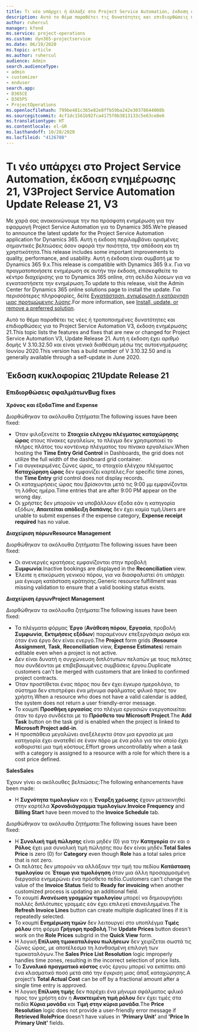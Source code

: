 ```yaml
---
title: Τι νέο υπάρχει ή άλλαξε στο Project Service Automation, έκδοση ενημέρωσης 21, V3
description: Αυτό το θέμα παραθέτει τις δυνατότητες και επιδιορθώσεις που είναι διαθέσιμες στο Project Service Automation, έκδοση ενημέρωσης 21, V3.
author: ruhercul
manager: kfend
ms.service: project-operations
ms.custom: dyn365-projectservice
ms.date: 06/19/2020
ms.topic: article
ms.author: ruhercul
audience: Admin
search.audienceType:
- admin
- customizer
- enduser
search.app:
- D365CE
- D365PS
- ProjectOperations
ms.openlocfilehash: 799be481c365e82e8ffb59ba242e30378644008b
ms.sourcegitcommit: 4cf1dc1561b92fca4175f0b3813133c5e63ce8e6
ms.translationtype: HT
ms.contentlocale: el-GR
ms.lasthandoff: 10/28/2020
ms.locfileid: "4126708"
---
```

# <a name="project-service-automation-update-release-21-v3"></a><span data-ttu-id="c0502-103">Τι νέο υπάρχει στο Project Service Automation, έκδοση ενημέρωσης 21, V3</span><span class="sxs-lookup"><span data-stu-id="c0502-103">Project Service Automation Update Release 21, V3</span></span>

<span data-ttu-id="c0502-104">Με χαρά σας ανακοινώνουμε την πιο πρόσφατη ενημέρωση για την εφαρμογή Project Service Automation για το Dynamics 365.</span><span class="sxs-lookup"><span data-stu-id="c0502-104">We’re pleased to announce the latest update for the Project Service Automation application for Dynamics 365.</span></span> <span data-ttu-id="c0502-105">Αυτή η έκδοση περιλαμβάνει ορισμένες σημαντικές βελτιώσεις όσον αφορά την ποιότητα, την απόδοση και τη χρηστικότητα.</span><span class="sxs-lookup"><span data-stu-id="c0502-105">This release includes some important improvements to quality, performance, and usability.</span></span> <span data-ttu-id="c0502-106">Αυτή η έκδοση είναι συμβατή με το Dynamics 365 9.x.</span><span class="sxs-lookup"><span data-stu-id="c0502-106">This release is compatible with Dynamics 365 9.x.</span></span> <span data-ttu-id="c0502-107">Για να πραγματοποιήσετε ενημέρωση σε αυτήν την έκδοση, επισκεφθείτε το κέντρο διαχείρισης για το Dynamics 365 online, στη σελίδα λύσεων για να εγκαταστήσετε την ενημέρωση.</span><span class="sxs-lookup"><span data-stu-id="c0502-107">To update to this release, visit the Admin Center for Dynamics 365 online solutions page to install the update.</span></span> <span data-ttu-id="c0502-108">Για περισσότερες πληροφορίες, δείτε [Εγκατάσταση, ενημέρωση ή κατάργηση μιας προτιμώμενης λύσης](https://docs.microsoft.com/power-platform/admin/install-remove-preferred-solution).</span><span class="sxs-lookup"><span data-stu-id="c0502-108">For more information, see [Install, update, or remove a preferred solution](https://docs.microsoft.com/power-platform/admin/install-remove-preferred-solution).</span></span>

<span data-ttu-id="c0502-109">Αυτό το θέμα παραθέτει τις νέες ή τροποποιημένες δυνατότητες και επιδιορθώσεις για το Project Service Automation V3, έκδοση ενημέρωσης 21.</span><span class="sxs-lookup"><span data-stu-id="c0502-109">This topic lists the features and fixes that are new or changed for Project Service Automation V3, Update Release 21.</span></span> <span data-ttu-id="c0502-110">Αυτή η έκδοση έχει αριθμό δομής V 3.10.32.50 και είναι γενικά διαθέσιμη μέσω της αυτοενημέρωσης Ιουνίου 2020.</span><span class="sxs-lookup"><span data-stu-id="c0502-110">This version has a build number of V 3.10.32.50 and is generally available through a self-update in June 2020.</span></span>

## <a name="update-release-21"></a><span data-ttu-id="c0502-111">Έκδοση κυκλοφορίας 21</span><span class="sxs-lookup"><span data-stu-id="c0502-111">Update Release 21</span></span>

### <a name="bug-fixes"></a><span data-ttu-id="c0502-112">Επιδιορθώσεις σφαλμάτων</span><span class="sxs-lookup"><span data-stu-id="c0502-112">Bug fixes</span></span>

<span data-ttu-id="c0502-113">**Χρόνος και έξοδα**</span><span class="sxs-lookup"><span data-stu-id="c0502-113">**Time and Expense**</span></span>

<span data-ttu-id="c0502-114">Διορθώθηκαν τα ακόλουθα ζητήματα:</span><span class="sxs-lookup"><span data-stu-id="c0502-114">The following issues have been fixed:</span></span>

- <span data-ttu-id="c0502-115">Όταν φιλοξενείτε το **Στοιχείο ελέγχου πλέγματος καταχώρησης ώρας** στους πίνακες εργαλείων, το πλέγμα δεν χρησιμοποιεί το πλήρες πλάτος του κοντέινερ πλέγματος του πίνακα εργαλείων.</span><span class="sxs-lookup"><span data-stu-id="c0502-115">When hosting the **Time Entry Grid Control** in Dashboards, the grid does not utilize the full width of the dashboard grid container.</span></span>
- <span data-ttu-id="c0502-116">Για συγκεκριμένες ζώνες ώρας, το στοιχείο ελέγχου πλέγματος **Καταχώρηση ώρας** δεν εμφανίζει καρτέλες.</span><span class="sxs-lookup"><span data-stu-id="c0502-116">For specific time zones, the **Time Entry** grid control does not display records.</span></span>
- <span data-ttu-id="c0502-117">Οι καταχωρήσεις ώρας που βρίσκονται μετά τις 9:00 μμ εμφανίζονται τη λάθος ημέρα.</span><span class="sxs-lookup"><span data-stu-id="c0502-117">Time entries that are after 9:00 PM appear on the wrong day.</span></span>
- <span data-ttu-id="c0502-118">Οι χρήστες δεν μπορούν να υποβάλλουν έξοδα εάν η κατηγορία εξόδων, **Απαιτείται απόδειξη δαπάνης** δεν έχει καμία τιμή.</span><span class="sxs-lookup"><span data-stu-id="c0502-118">Users are unable to submit expenses if the expense category, **Expense receipt required** has no value.</span></span>

<span data-ttu-id="c0502-119">**Διαχείριση πόρων**</span><span class="sxs-lookup"><span data-stu-id="c0502-119">**Resource Management**</span></span>

<span data-ttu-id="c0502-120">Διορθώθηκαν τα ακόλουθα ζητήματα:</span><span class="sxs-lookup"><span data-stu-id="c0502-120">The following issues have been fixed:</span></span>

- <span data-ttu-id="c0502-121">Οι ανενεργές κρατήσεις εμφανίζονται στην προβολή **Συμφωνία**.</span><span class="sxs-lookup"><span data-stu-id="c0502-121">Inactive bookings are displayed in the **Reconciliation** view.</span></span>
- <span data-ttu-id="c0502-122">Έλειπε η επικύρωση γενικού πόρου, για να διασφαλιστεί ότι υπάρχει μια έγκυρη κατάσταση κράτησης.</span><span class="sxs-lookup"><span data-stu-id="c0502-122">Generic resource fulfillment was missing validation to ensure that a valid booking status exists.</span></span>

<span data-ttu-id="c0502-123">**Διαχείριση έργων**</span><span class="sxs-lookup"><span data-stu-id="c0502-123">**Project Management**</span></span>

<span data-ttu-id="c0502-124">Διορθώθηκαν τα ακόλουθα ζητήματα:</span><span class="sxs-lookup"><span data-stu-id="c0502-124">The following issues have been fixed:</span></span>

- <span data-ttu-id="c0502-125">Τα πλέγματα φόρμας **Έργο** (**Ανάθεση πόρου**, **Εργασία**, προβολή **Συμφωνία**, **Εκτιμήσεις εξόδων**) παραμένουν επεξεργάσιμα ακόμα και όταν ένα έργο δεν είναι ενεργό.</span><span class="sxs-lookup"><span data-stu-id="c0502-125">The **Project** form grids (**Resource Assignment**, **Task**, **Reconciliation** view, **Expense Estimates**) remain editable even when a project is not active.</span></span>
- <span data-ttu-id="c0502-126">Δεν είναι δυνατή η συγχώνευση διπλότυπων πελατών με τους πελάτες που συνδέονται με επιβεβαιωμένες συμβάσεις έργου.</span><span class="sxs-lookup"><span data-stu-id="c0502-126">Duplicate customers can't be merged with customers that are linked to confirmed project contracts.</span></span>
- <span data-ttu-id="c0502-127">Όταν προστίθεται ένας πόρος που δεν έχει έγκυρο ημερολόγιο, το σύστημα δεν επιστρέφει ένα μήνυμα σφάλματος φιλικό προς τον χρήστη.</span><span class="sxs-lookup"><span data-stu-id="c0502-127">When a resource who does not have a valid calendar is added, the system does not return a user friendly-error message.</span></span>
- <span data-ttu-id="c0502-128">Το κουμπί **Προσθήκη εργασίας** στο πλέγμα εργασιών ενεργοποιείται όταν το έργο συνδέεται με το **Πρόσθετο του Microsoft Project**.</span><span class="sxs-lookup"><span data-stu-id="c0502-128">The **Add Task** button on the task grid is enabled when the project is linked to **Microsoft Project add-in**.</span></span>
- <span data-ttu-id="c0502-129">Η προσπάθεια μεγαλώνει ανεξέλεγκτα όταν μια εργασία με μια κατηγορία έχει ανατεθεί σε έναν πόρο με ένα ρόλο για τον οποίο έχει καθοριστεί μια τιμή κόστους.</span><span class="sxs-lookup"><span data-stu-id="c0502-129">Effort grows uncontrollably when a task with a category is assigned to a resource with a role for which there is a cost price defined.</span></span>

<span data-ttu-id="c0502-130">**Sales**</span><span class="sxs-lookup"><span data-stu-id="c0502-130">**Sales**</span></span>

<span data-ttu-id="c0502-131">Έχουν γίνει οι ακόλουθες βελτιώσεις:</span><span class="sxs-lookup"><span data-stu-id="c0502-131">The following enhancements have been made:</span></span>

- <span data-ttu-id="c0502-132">Η **Συχνότητα τιμολογίων** και η **Έναρξη χρέωσης** έχουν μετακινηθεί στην καρτέλα **Χρονοδιάγραμμα τιμολογίων**.</span><span class="sxs-lookup"><span data-stu-id="c0502-132">**Invoice Frequency** and **Billing Start** have been moved to the **Invoice Schedule** tab.</span></span>

<span data-ttu-id="c0502-133">Διορθώθηκαν τα ακόλουθα ζητήματα:</span><span class="sxs-lookup"><span data-stu-id="c0502-133">The following issues have been fixed:</span></span>

- <span data-ttu-id="c0502-134">Η **Συνολική τιμή πώλησης** είναι μηδέν (0) για την **Κατηγορία** αν και ο **Ρόλος** έχει μια συνολική τιμή πώλησης που δεν είναι μηδέν.</span><span class="sxs-lookup"><span data-stu-id="c0502-134">**Total Sales Price** is zero (0) for **Category** even though **Role** has a total sales price that is not zero.</span></span>
- <span data-ttu-id="c0502-135">Οι πελάτες δεν μπορούν να αλλάξουν την τιμή του πεδίου **Κατάσταση τιμολογίου** σε **Έτοιμο για τιμολόγηση** όταν μια άλλη προσαρμοσμένη διεργασία ενημερώνει ένα πρόσθετο πεδίο.</span><span class="sxs-lookup"><span data-stu-id="c0502-135">Customers can't change the value of the **Invoice Status** field to **Ready for invoicing** when another customized process is updating an additional field.</span></span>
- <span data-ttu-id="c0502-136">Το κουμπί **Ανανέωση γραμμών τιμολογίου** μπορεί να δημιουργήσει πολλές διπλότυπες γραμμές εάν έχει επιλεγεί επανειλημμένα.</span><span class="sxs-lookup"><span data-stu-id="c0502-136">The **Refresh Invoice Lines** button can create multiple duplicated lines if it is repeatedly selected.</span></span>
- <span data-ttu-id="c0502-137">Το κουμπί **Ενημέρωση τιμών** δεν λειτουργεί στο υποπλέγμα **Τιμές ρόλου** στη φόρμα **Γρήγορη προβολή**.</span><span class="sxs-lookup"><span data-stu-id="c0502-137">The **Update Prices** button doesn't work on the **Role Prices** subgrid in the **Quick View** form.</span></span>
- <span data-ttu-id="c0502-138">Η λογική **Επίλυση τιμοκαταλόγου πωλήσεων** δεν χειρίζεται σωστά τις ζώνες ώρας, με αποτέλεσμα τη λανθασμένη επιλογή των τιμοκαταλόγων.</span><span class="sxs-lookup"><span data-stu-id="c0502-138">The **Sales Price List Resolution** logic improperly handles time zones, resulting in the incorrect selection of price lists.</span></span>
- <span data-ttu-id="c0502-139">Το **Συνολικό πραγματικό κόστος** ενός έργου μπορεί να εκπίπτει από ένα κλασματικό ποσό μετά από την έγκριση μιας άπαξ καταχώρησης.</span><span class="sxs-lookup"><span data-stu-id="c0502-139">A project’s **Total Actual Cost** can be off by a fractional amount after a single time entry is approved.</span></span>
- <span data-ttu-id="c0502-140">Η λογικη **Επίλυση τιμής** δεν παρέχει ένα μήνυμα σφάλματος φιλικό προς τον χρήστη εάν η **Ανακτειμένη τιμή ρόλου** δεν έχει τιμές στα πεδία **Κύρια μονάδα** και **Τιμή στην κύρια μονάδα**.</span><span class="sxs-lookup"><span data-stu-id="c0502-140">The **Price Resolution** logic does not provide a user-friendly error message if **Retrieved RolePrice** doesn't have values in **'Primary Unit'** and **'Price In Primary Unit'** fields.</span></span>
